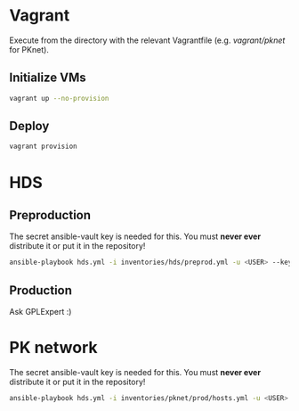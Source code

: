 # Vagrant

Execute from the directory with the relevant Vagrantfile (e.g. _vagrant/pknet_ for PKnet).

## Initialize VMs

```sh
vagrant up --no-provision
```

## Deploy

```sh
vagrant provision
```

# HDS

## Preproduction

The secret ansible-vault key is needed for this. You must __never ever__ distribute it or put it in the repository!

```sh
ansible-playbook hds.yml -i inventories/hds/preprod.yml -u <USER> --key-file <KEY_FILE> --vault-password-file ansible-hds.vault --ask-become-pass
```

## Production

Ask GPLExpert :)

# PK network

The secret ansible-vault key is needed for this. You must __never ever__ distribute it or put it in the repository!

```sh
ansible-playbook hds.yml -i inventories/pknet/prod/hosts.yml -u <USER> --key-file <KEY_FILE> --vault-password-file ansible-pknet.vault --ask-become-pass
```
